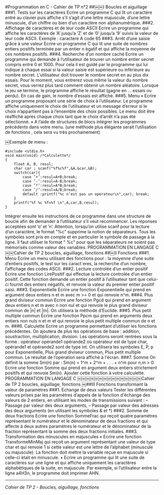 #Programmation en C - Cahier de TP n°2
##￼￼I Boucles et aiguillage###1. Tests sur les caractèresEcrire un programme C qui lit un caractère entré au clavier puis affiche s’il s’agit d’une lettre majuscule, d’une lettre minuscule, d’un chiffre ou bien d’un caractère non alphanumérique.###2. Affichage de caractères et de leur code ASCIIEcrire un programme qui affiche les caractères de ’A’ jusqu’a ’Z’ et de ’0’ jusqu’a ’9’ suivis la valeur de leur code ASCII.Exemple : caractere A code 65###3. Arrêt d’une saisie grâce à une valeurEcrire un programme C qui lit une suite de nombres entiers positifs terminée par un entier n ́egatif et qui affiche la moyenne de ces nombres positifs.###4. Recherche d’un nombre cachéEcrire un programme qui demande à l’utilisateur de trouver un nombre entier secret compris entre 0 et 1000. Pour cela il est guidé par le programme qui lui indique à chaque essai si la valeur saisie est supérieure ou inférieure au nombre secret. L’utilisateur doit trouver le nombre secret en au plus dix essais.Pour le moment, vous entrerez vous même la valeur du nombre secret, vous verrez plus tard comment obtenir un nombre aléatoire.Lorsque le jeu se termine, le programme affiche le résultat (gagne en ... essais ou perdu).En cas de gain, le nombre d’essais est affiché.###5. Menu• Ecrire un programme proposant une série de choix à l’utilisateur. Le programme affiche uniquement le choix de l’utilisateur et un message d’erreur si le choix n’appartient pas à l’ensemble des choix possibles. Le menu doit être réaffiché après chaque choix tant que le choix d’arrêt n’a pas été sélectionné.• A l’aide de structures de blocs intégrer les programmes précédents dans votre menu.(une méthode plus élégante serait l’utilisation de fonctions , cela sera vu très prochainement)
￼Exemple de menu : 

	#include <stdio.h>	void main(void) /*Calculette*/	{		float A, B, resul;		char car ; scanf("%f%c%f",&A,&car,&B); 
		switch(car){			case ’+’:resul=A+B;break;			case ’-’:resul=A-B;break;			case ’*’:resul=A*B;break;			case ’/’:resul=A/B;break;			default :printf("%c n’est pas un operateur\n",car); break;		}		printf("%f %c %f=%f \n",A,car,B,resul); 
	}
Intégrer ensuite les instructions de ce programme dans une structure de boucle afin de demander à l’utilisateur s’il veut recommencer. Les réponses acceptées sont ’o’ et ’n’.Attention, lorsqu’on utilise scanf pour la lecture d’un caractère, le format "%c" supprime la notion de séparateurs. Tous les symboles sont pris en compte et en particulier le symbole de passage à la ligne. Il faut utiliser le format " %c" pour que les séparateurs ne soient pas mémorisés comme valeur des variables.PROGRAMMATION EN LANGAGE C￼￼Cahier de TP 2 boucles, aiguillage, fonctions
##￼II Fonctions###1. MenuEcrire un menu utilisant des fonctions pour :la moyenne d’une suite d’entiers positifs, le test sur les caract`eres,la recherche d’un nombre,l’affichage des codes ASCII.###2. Lecture controlée d’un entier positifEcrire une fonction LirePositif qui effectue la lecture controlée d’un entier positif.Cette fonction demande un entier positif à l’utilisateur tant que celui-ci fournit des entiers négatifs, et renvoie la valeur du premier entier positif saisi.###3. ExponentielleEcrire une fonction Exponentielle qui prend en argument deux entiers n et m avec m >= 0 et qui renvoie n^m.###4. Plus grand diviseur communEcrire une fonction Pgcd qui prend en argument deux entiers n et m avec n non nul et qui renvoie le plus grand diviseur commun de |n| et |m|. On utilisera la méthode d’Euclide.###5. Plus petit multiple communEcrire une fonction Ppcm qui prend en arguments deux entiers non nuls n et m et qui renvoie le plus petit multiple commun de n et m.###6. CalculetteEcrire un programme permettant d’utiliser les fonctions précédentes. On ajoutera de plus les opérations de base : addition, soustraction, multiplication, division.Les opérations seront rentrées sous la forme : opérateur opérande1 opérande2où opérateur est de type char, opérande1 et opérande2 sont de type int.On utilisera les symboles E, P, p pour Exponentielle, Plus grand diviseur commun, Plus petit multiple commun. Le résultat de l’opération sera affiché à l'écran.###7. SommeOn définit la somme Sm(n) par : Sm(n) = 1^m + 2^m + . . . + n^m pour n,m > 0.Ecrire une fonction Somme qui prend en argument deux entiers strictement positifs et qui renvoie Sm(n). Ajouter cette fonction à votre calculette.PROGRAMMATION EN LANGAGE C￼￼￼￼￼￼￼￼￼￼￼￼￼￼￼Cahier de TP 2 boucles, aiguillage, fonctions
￼##III Fonctions transformant la valeur de paramètres###1. Echange de deux valeursTester les différentes valeurs prises par les paramètres d’appels de la fonction d'échange des valeurs de 2 entiers, en utilisant les modes de transmissions suivant :– Passage par valeur des deux arguments,– Passage par valeur des adresses des deux arguments (en utilisant les symboles & et *)###2. Somme de deux fractionsEcrire une fonction SommeFrac qui reçoit quatre paramètres représentant le numérateur et le dénominateur de deux fractions et qui affecte à deux autres paramètres le numérateur et le dénominateur de la fraction représentant la somme des deux fractions initiales.###3. Transformation des minuscules en majuscules• Ecrire une fonction TransformeMinMaj qui reçoit un argument représentant une valeur de type char et qui renvoie 1 si cette valeur est une lettre de l’alphabet (minuscule ou majuscule). La fonction doit mettre la variable reçue en majuscule si celle-ci  ́etait en minuscule.• Ecrire un programme qui lit une suite de caractères sur une ligne et qui affiche uniquement les caractères alphabétiques de la suite, en majuscule.Par exemple, si l’utilisateur entre la ligne a4H3n, le programme doit imprimer AHN.
********************
*Cahier de TP 2 - Boucles, aiguillage, fonctions*